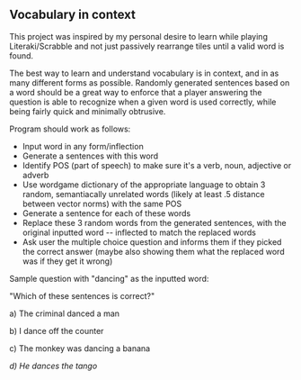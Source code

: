 ## Vocabulary in context

This project was inspired by my personal desire to learn while playing Literaki/Scrabble and not just passively rearrange tiles until a valid word is found. 

The best way to learn and understand vocabulary is in context, and in as many different forms as possible. Randomly generated sentences based on a word should be a great way to enforce that a player answering the question is able to recognize when a given word is used correctly, while being fairly quick and minimally obtrusive.

Program should work as follows:
- Input word in any form/inflection
- Generate a sentences with this word
- Identify POS (part of speech) to make sure it's a verb, noun, adjective or adverb
- Use wordgame dictionary of the appropriate language to obtain 3 random, semantiacally unrelated words (likely at least .5 distance between vector norms) with the same POS
- Generate a sentence for each of these words
- Replace these 3 random words from the generated sentences, with the original inputted word -- inflected to match the replaced words
- Ask user the multiple choice question and informs them if they picked the correct answer (maybe also showing them what the replaced word was if they get it wrong)

Sample question with "dancing" as the inputted word:

"Which of these sentences is correct?"

a) The criminal danced a man

b) I dance off the counter

c) The monkey was dancing a banana

*d) He dances the tango*
    
